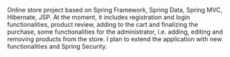 Online store project based on Spring Framework, Spring Data, Spring MVC, Hibernate, JSP.
At the moment, it includes registration and login functionalities, product review, adding to the cart and finalizing the purchase, 
some functionalities for the administrator, i.e. adding, editing and removing products from the store.
I plan to extend the application with new functionalities and Spring Security.
